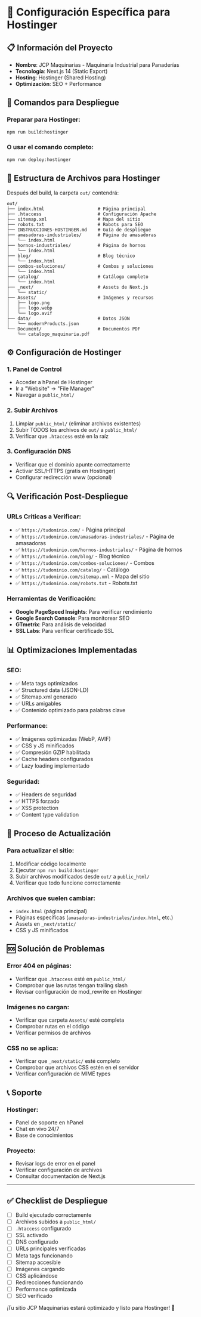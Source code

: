 # 🔧 Configuración Específica para Hostinger

## 📋 Información del Proyecto
- **Nombre**: JCP Maquinarias - Maquinaria Industrial para Panaderías
- **Tecnología**: Next.js 14 (Static Export)
- **Hosting**: Hostinger (Shared Hosting)
- **Optimización**: SEO + Performance

## 🚀 Comandos para Despliegue

### Preparar para Hostinger:
```bash
npm run build:hostinger
```

### O usar el comando completo:
```bash
npm run deploy:hostinger
```

## 📁 Estructura de Archivos para Hostinger

Después del build, la carpeta `out/` contendrá:
```
out/
├── index.html                    # Página principal
├── .htaccess                     # Configuración Apache
├── sitemap.xml                   # Mapa del sitio
├── robots.txt                    # Robots para SEO
├── INSTRUCCIONES-HOSTINGER.md    # Guía de despliegue
├── amasadoras-industriales/      # Página de amasadoras
│   └── index.html
├── hornos-industriales/          # Página de hornos
│   └── index.html
├── blog/                         # Blog técnico
│   └── index.html
├── combos-soluciones/            # Combos y soluciones
│   └── index.html
├── catalog/                      # Catálogo completo
│   └── index.html
├── _next/                        # Assets de Next.js
│   └── static/
├── Assets/                       # Imágenes y recursos
│   ├── logo.png
│   ├── logo.webp
│   └── logo.avif
├── data/                         # Datos JSON
│   └── modernProducts.json
└── Document/                     # Documentos PDF
    └── catalogo_maquinaria.pdf
```

## ⚙️ Configuración de Hostinger

### 1. Panel de Control
- Acceder a hPanel de Hostinger
- Ir a "Website" → "File Manager"
- Navegar a `public_html/`

### 2. Subir Archivos
1. Limpiar `public_html/` (eliminar archivos existentes)
2. Subir TODOS los archivos de `out/` a `public_html/`
3. Verificar que `.htaccess` esté en la raíz

### 3. Configuración DNS
- Verificar que el dominio apunte correctamente
- Activar SSL/HTTPS (gratis en Hostinger)
- Configurar redirección www (opcional)

## 🔍 Verificación Post-Despliegue

### URLs Críticas a Verificar:
- ✅ `https://tudominio.com/` - Página principal
- ✅ `https://tudominio.com/amasadoras-industriales/` - Página de amasadoras
- ✅ `https://tudominio.com/hornos-industriales/` - Página de hornos
- ✅ `https://tudominio.com/blog/` - Blog técnico
- ✅ `https://tudominio.com/combos-soluciones/` - Combos
- ✅ `https://tudominio.com/catalog/` - Catálogo
- ✅ `https://tudominio.com/sitemap.xml` - Mapa del sitio
- ✅ `https://tudominio.com/robots.txt` - Robots.txt

### Herramientas de Verificación:
- **Google PageSpeed Insights**: Para verificar rendimiento
- **Google Search Console**: Para monitorear SEO
- **GTmetrix**: Para análisis de velocidad
- **SSL Labs**: Para verificar certificado SSL

## 📊 Optimizaciones Implementadas

### SEO:
- ✅ Meta tags optimizados
- ✅ Structured data (JSON-LD)
- ✅ Sitemap.xml generado
- ✅ URLs amigables
- ✅ Contenido optimizado para palabras clave

### Performance:
- ✅ Imágenes optimizadas (WebP, AVIF)
- ✅ CSS y JS minificados
- ✅ Compresión GZIP habilitada
- ✅ Cache headers configurados
- ✅ Lazy loading implementado

### Seguridad:
- ✅ Headers de seguridad
- ✅ HTTPS forzado
- ✅ XSS protection
- ✅ Content type validation

## 🔄 Proceso de Actualización

### Para actualizar el sitio:
1. Modificar código localmente
2. Ejecutar `npm run build:hostinger`
3. Subir archivos modificados desde `out/` a `public_html/`
4. Verificar que todo funcione correctamente

### Archivos que suelen cambiar:
- `index.html` (página principal)
- Páginas específicas (`amasadoras-industriales/index.html`, etc.)
- Assets en `_next/static/`
- CSS y JS minificados

## 🆘 Solución de Problemas

### Error 404 en páginas:
- Verificar que `.htaccess` esté en `public_html/`
- Comprobar que las rutas tengan trailing slash
- Revisar configuración de mod_rewrite en Hostinger

### Imágenes no cargan:
- Verificar que carpeta `Assets/` esté completa
- Comprobar rutas en el código
- Verificar permisos de archivos

### CSS no se aplica:
- Verificar que `_next/static/` esté completo
- Comprobar que archivos CSS estén en el servidor
- Verificar configuración de MIME types

## 📞 Soporte

### Hostinger:
- Panel de soporte en hPanel
- Chat en vivo 24/7
- Base de conocimientos

### Proyecto:
- Revisar logs de error en el panel
- Verificar configuración de archivos
- Consultar documentación de Next.js

---

## ✅ Checklist de Despliegue

- [ ] Build ejecutado correctamente
- [ ] Archivos subidos a `public_html/`
- [ ] `.htaccess` configurado
- [ ] SSL activado
- [ ] DNS configurado
- [ ] URLs principales verificadas
- [ ] Meta tags funcionando
- [ ] Sitemap accesible
- [ ] Imágenes cargando
- [ ] CSS aplicándose
- [ ] Redirecciones funcionando
- [ ] Performance optimizada
- [ ] SEO verificado

¡Tu sitio JCP Maquinarias estará optimizado y listo para Hostinger! 🎉
